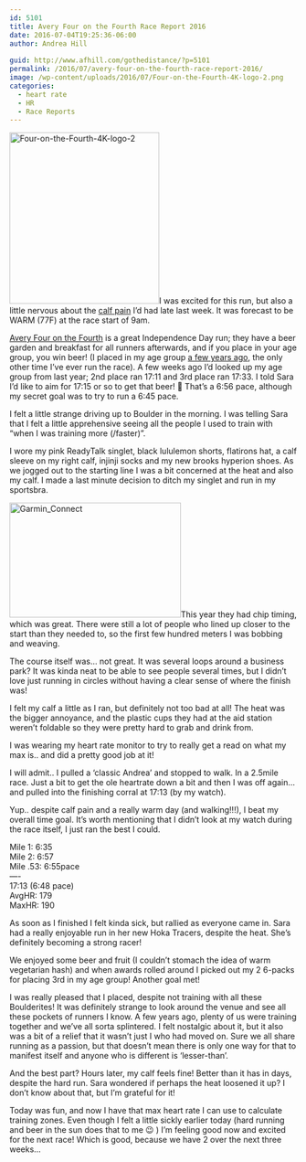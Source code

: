 ```yaml
---
id: 5101
title: Avery Four on the Fourth Race Report 2016
date: 2016-07-04T19:25:36-06:00
author: Andrea Hill
  
guid: http://www.afhill.com/gothedistance/?p=5101
permalink: /2016/07/avery-four-on-the-fourth-race-report-2016/
image: /wp-content/uploads/2016/07/Four-on-the-Fourth-4K-logo-2.png
categories:
  - heart rate
  - HR
  - Race Reports
---
```

[<img src="http://www.afhill.com/gothedistance/wp-content/uploads/2016/07/Four-on-the-Fourth-4K-logo-2-262x300.png" alt="Four-on-the-Fourth-4K-logo-2" width="262" height="300" class="alignright size-medium wp-image-5103" srcset="http://www.afhill.com/gothedistance/wp-content/uploads/2016/07/Four-on-the-Fourth-4K-logo-2-262x300.png 262w, http://www.afhill.com/gothedistance/wp-content/uploads/2016/07/Four-on-the-Fourth-4K-logo-2-893x1024.png 893w" sizes="(max-width: 262px) 100vw, 262px" />](http://www.afhill.com/gothedistance/wp-content/uploads/2016/07/Four-on-the-Fourth-4K-logo-2.png)I was excited for this run, but also a little nervous about the [calf pain](http://www.afhill.com/gothedistance/2016/07/brooks-hyperion-training/) I&#8217;d had late last week. It was forecast to be WARM (77F) at the race start of 9am. 

[Avery Four on the Fourth](https://www.averybrewing.com/events/four-on-the-fourth-4k) is a great Independence Day run; they have a beer garden and breakfast for all runners afterwards, and if you place in your age group, you win beer! (I placed in my age group [a few years ago](http://www.afhill.com/gothedistance/2012/07/four-on-the-fourth-4k-race-report/), the only other time I&#8217;ve ever run the race). A few weeks ago I&#8217;d looked up my age group from last year; 2nd place ran 17:11 and 3rd place ran 17:33. I told Sara I&#8217;d like to aim for 17:15 or so to get that beer! 🙂 That&#8217;s a 6:56 pace, although my secret goal was to try to run a 6:45 pace. 

I felt a little strange driving up to Boulder in the morning. I was telling Sara that I felt a little apprehensive seeing all the people I used to train with &#8220;when I was training more (/faster)&#8221;. 

I wore my pink ReadyTalk singlet, black lululemon shorts, flatirons hat, a calf sleeve on my right calf, injinji socks and my new brooks hyperion shoes. As we jogged out to the starting line I was a bit concerned at the heat and also my calf. I made a last minute decision to ditch my singlet and run in my sportsbra. 

[<img src="http://www.afhill.com/gothedistance/wp-content/uploads/2016/07/Garmin_Connect-300x201.png" alt="Garmin_Connect" width="300" height="201" class="alignright size-medium wp-image-5102" srcset="http://www.afhill.com/gothedistance/wp-content/uploads/2016/07/Garmin_Connect-300x201.png 300w, http://www.afhill.com/gothedistance/wp-content/uploads/2016/07/Garmin_Connect.png 475w" sizes="(max-width: 300px) 100vw, 300px" />](http://www.afhill.com/gothedistance/wp-content/uploads/2016/07/Garmin_Connect.png)This year they had chip timing, which was great. There were still a lot of people who lined up closer to the start than they needed to, so the first few hundred meters I was bobbing and weaving. 

The course itself was&#8230; not great. It was several loops around a business park? It was kinda neat to be able to see people several times, but I didn&#8217;t love just running in circles without having a clear sense of where the finish was!

I felt my calf a little as I ran, but definitely not too bad at all! The heat was the bigger annoyance, and the plastic cups they had at the aid station weren&#8217;t foldable so they were pretty hard to grab and drink from. 

I was wearing my heart rate monitor to try to really get a read on what my max is.. and did a pretty good job at it!

I will admit.. I pulled a &#8216;classic Andrea&#8217; and stopped to walk. In a 2.5mile race. Just a bit to get the ole heartrate down a bit and then I was off again&#8230; and pulled into the finishing corral at 17:13 (by my watch). 

Yup.. despite calf pain and a really warm day (and walking!!!), I beat my overall time goal. It&#8217;s worth mentioning that I didn&#8217;t look at my watch during the race itself, I just ran the best I could.

Mile 1: 6:35  
Mile 2: 6:57  
Mile .53: 6:55pace  
&#8212;-  
17:13 (6:48 pace)  
AvgHR: 179  
MaxHR: 190

As soon as I finished I felt kinda sick, but rallied as everyone came in. Sara had a really enjoyable run in her new Hoka Tracers, despite the heat. She&#8217;s definitely becoming a strong racer! 

We enjoyed some beer and fruit (I couldn&#8217;t stomach the idea of warm vegetarian hash) and when awards rolled around I picked out my 2 6-packs for placing 3rd in my age group! Another goal met!

I was really pleased that I placed, despite not training with all these Boulderites! It was definitely strange to look around the venue and see all these pockets of runners I know. A few years ago, plenty of us were training together and we&#8217;ve all sorta splintered. I felt nostalgic about it, but it also was a bit of a relief that it wasn&#8217;t just I who had moved on. Sure we all share running as a passion, but that doesn&#8217;t mean there is only one way for that to manifest itself and anyone who is different is &#8216;lesser-than&#8217;. 

And the best part? Hours later, my calf feels fine! Better than it has in days, despite the hard run. Sara wondered if perhaps the heat loosened it up? I don&#8217;t know about that, but I&#8217;m grateful for it! 

Today was fun, and now I have that max heart rate I can use to calculate training zones. Even though I felt a little sickly earlier today (hard running and beer in the sun does that to me 😉 ) I&#8217;m feeling good now and excited for the next race! Which is good, because we have 2 over the next three weeks&#8230;